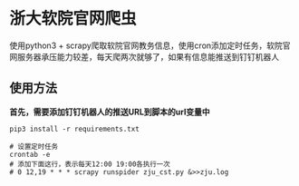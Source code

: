 # 浙大软院官网爬虫
使用python3 + scrapy爬取软院官网教务信息，使用cron添加定时任务，软院官网服务器承压能力较差，每天爬两次就够了，如果有信息能推送到钉钉机器人

## 使用方法
**首先，需要添加钉钉机器人的推送URL到脚本的url变量中**
```shell
pip3 install -r requirements.txt

# 设置定时任务
crontab -e
# 添加下面这行，表示每天12:00 19:00各执行一次
# 0 12,19 * * * scrapy runspider zju_cst.py &>>zju.log
```
